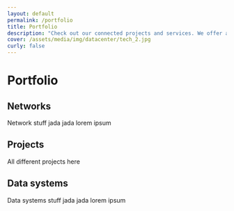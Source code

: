 ```yaml
---
layout: default
permalink: /portfolio
title: Portfolio
description: "Check out our connected projects and services. We offer a range of services to support the FAIR principles of data management. Learn more about our services and how they can help you in your research."
cover: /assets/media/img/datacenter/tech_2.jpg
curly: false
---
```


# Portfolio

## Networks

Network stuff jada jada lorem ipsum

## Projects

All different projects here

## Data systems

Data systems stuff jada jada lorem ipsum

